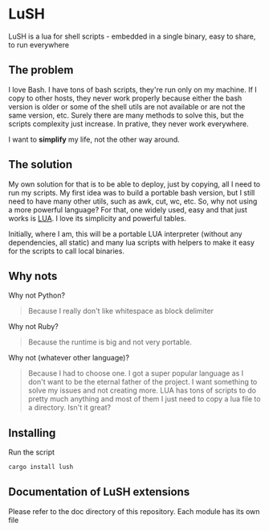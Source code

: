 # LuSH

LuSH is a lua for shell scripts - embedded in a single binary, easy to share, to run everywhere

## The problem

I love Bash. I have tons of bash scripts, they're run only on my machine. If I copy to other hosts, they never work
properly because either the bash version is older or some of the shell utils are not available or are not the same
version, etc. Surely there are many methods to solve this, but the scripts complexity just increase. In prative, they
never work everywhere.

I want to __simplify__ my life, not the other way around.

## The solution

My own solution for that is to be able to deploy, just by copying, all I need to run my scripts. My first idea was to
build a portable bash version, but I still need to have many other utils, such as awk, cut, wc, etc. So, why not using a
more powerful language? For that, one widely used, easy and that just works is [LUA](http://www.lua.org/). I love its
simplicity and powerful tables.

Initially, where I am, this will be a portable LUA interpreter (without any dependencies, all static) and many lua
scripts with helpers to make it easy for the scripts to call local binaries.

## Why nots

Why not Python?
> Because I really don't like whitespace as block delimiter

Why not Ruby?
> Because the runtime is big and not very portable.

Why not (whatever other language)?
> Because I had to choose one. I got a super popular language as I don't want to be the eternal father of the project. I
> want something to solve my issues and not creating more. LUA has tons of scripts to do pretty much anything and most
> of them I just need to copy a lua file to a directory. Isn't it great?

## Installing

Run the script

``` sh
cargo install lush
```

## Documentation of LuSH extensions

Please refer to the doc directory of this repository. Each module has its own file
